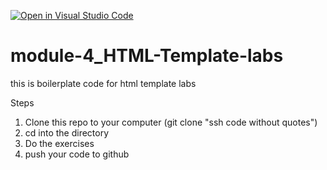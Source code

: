 [![Open in Visual Studio Code](https://classroom.github.com/assets/open-in-vscode-c66648af7eb3fe8bc4f294546bfd86ef473780cde1dea487d3c4ff354943c9ae.svg)](https://classroom.github.com/online_ide?assignment_repo_id=10471205&assignment_repo_type=AssignmentRepo)
# module-4_HTML-Template-labs
this is boilerplate code for html template labs

Steps

1. Clone this repo to your computer (git clone "ssh code without quotes")
2. cd into the directory
3. Do the exercises 
4. push your code to github 

